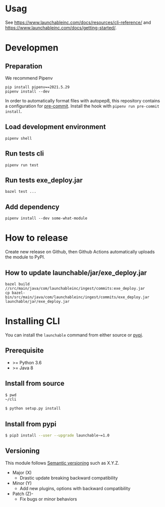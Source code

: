 # Usag

See https://www.launchableinc.com/docs/resources/cli-reference/ and
https://www.launchableinc.com/docs/getting-started/.

# Developmen

## Preparation

We recommend Pipenv

```shell
pip install pipenv==2021.5.29
pipenv install --dev
```

In order to automatically format files with autopep8, this repository contains a
configuration for [pre-commit](https://pre-commit.com). Install the hook with
`pipenv run pre-commit install`.

## Load development environment

```shell
pipenv shell
```

## Run tests cli

```shell
pipenv run test
```

## Run tests exe_deploy.jar

```
bazel test ...
```

## Add dependency

```shell
pipenv install --dev some-what-module
```

# How to release

Create new release on Github, then Github Actions automatically uploads the
module to PyPI.

## How to update launchable/jar/exe_deploy.jar

```
bazel build //src/main/java/com/launchableinc/ingest/commits:exe_deploy.jar
cp bazel-bin/src/main/java/com/launchableinc/ingest/commits/exe_deploy.jar launchable/jar/exe_deploy.jar
 ```

# Installing CLI

You can install the `launchable` command from either source or [pypi](https://pypi.org/project/launchable/).

## Prerequisite

- \>= Python 3.6
- \>= Java 8

## Install from source

```sh
$ pwd
~/cli

$ python setup.py install
```

## Install from pypi

```sh
$ pip3 install --user --upgrade launchable~=1.0
```

## Versioning

This module follows [Semantic versioning](https://semver.org/) such as X.Y.Z.

* Major (X)
  * Drastic update breaking backward compatibility
* Minor (Y)
  * Add new plugins, options with backward compatibility
* Patch (Z)-
  * Fix bugs or minor behaviors
